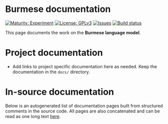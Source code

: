 # Burmese documentation

[![Maturity: Experiment](https://img.shields.io/badge/Maturity-Experiment-black.svg)](https://giellalt.github.io/MaturityClassification.html)
[![License: GPLv3](https://img.shields.io/badge/License-GPLv3-blue.svg)](https://www.gnu.org/licenses/gpl-3.0)
[![Issues](https://img.shields.io/github/issues/giellalt/lang-mya)](https://github.com/giellalt/lang-mya/issues)
[![Build status](https://github.com/giellalt/lang-mya/workflows/Speller%20CI+CD/badge.svg)](https://github.com/giellalt/lang-mya/actions)

This page documents the work on the **Burmese language model**. 

# Project documentation

* Add links to project specific documentation here as needed. Keep the documentation in the `docs/` directory.

# In-source documentation

Below is an autogenerated list of documentation pages built from structured comments in the source code. All pages are also concatenated and can be read as one long text [here](mya.md).
